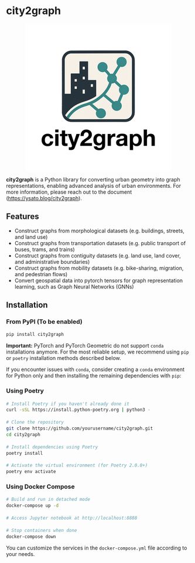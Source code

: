# city2graph

<p align="center">
  <img src="docs/source/_static/city2graph_logo_main.png" width="400" alt="city2graph logo">
</p>

**city2graph** is a Python library for converting urban geometry into graph representations, enabling advanced analysis of urban environments. For more information, please reach out to the document (https://ysato.blog/city2graph).

## Features

- Construct graphs from morphological datasets (e.g. buildings, streets, and land use)
- Construct graphs from transportation datasets (e.g. public transport of buses, trams, and trains)
- Construct graphs from contiguity datasets (e.g. land use, land cover, and administrative boundaries)
- Construct graphs from mobility datasets (e.g. bike-sharing, migration, and pedestrian flows)
- Convert geospatial data into pytorch tensors for graph representation learning, such as Graph Neural Networks (GNNs)


## Installation

### From PyPI (To be enabled)

```bash
pip install city2graph
```

**Important:** PyTorch and PyTorch Geometric do not support `conda` installations anymore. For the most reliable setup, we recommend using `pip` or `poetry` installation methods described below.

If you encounter issues with `conda`, consider creating a `conda` environment for Python only and then installing the remaining dependencies with `pip`:


### Using Poetry

```bash
# Install Poetry if you haven't already done it
curl -sSL https://install.python-poetry.org | python3 -

# Clone the repository
git clone https://github.com/yourusername/city2graph.git
cd city2graph

# Install dependencies using Poetry
poetry install

# Activate the virtual environment (for Poetry 2.0.0+)
poetry env activate
```

### Using Docker Compose

```bash
# Build and run in detached mode
docker-compose up -d

# Access Jupyter notebook at http://localhost:8888

# Stop containers when done
docker-compose down
```

You can customize the services in the `docker-compose.yml` file according to your needs.